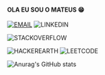 #### OLA EU SOU O MATEUS 😁


[![EMAIL](https://img.shields.io/badge/Gmail-D14836?style=for-the-badge&logo=gmail&logoColor=white)](c) ![LINKEDIN](https://img.shields.io/badge/LinkedIn-0077B5?style=for-the-badge&logo=linkedin&logoColor=white)

![STACKOVERFLOW](https://aleen42.github.io/badges/src/stackoverflow.svg) 

![HACKEREARTH](https://img.shields.io/badge/HackerEarth-%232C3454.svg?&style=for-the-badge&logo=HackerEarth&logoColor=Blue)  ![LEETCODE](https://img.shields.io/badge/-LeetCode-FFA116?style=for-the-badge&logo=LeetCode&logoColor=black)

![Anurag's GitHub stats](https://github-readme-stats.vercel.app/api?username=Mateuslucas1879&show_icons=true&theme=radical)







